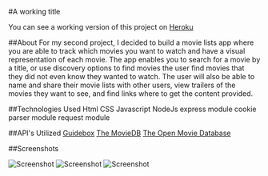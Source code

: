 #A working title

You can see a working version of this project on [Heroku](https://bwalen.herokuapp.com/)

##About
For my second project, I decided to build a movie lists app where you are able to track which movies you want to watch and have a visual representation of each movie.  The app enables you to search for a movie by a title, or use discovery options to find movies the user find movies that they did not even know they wanted to watch.  The user will also be able to name and share their movie lists with other users, view trailers of the movies they want to see, and find links where to get the content provided.

##Technologies Used
Html
CSS
Javascript
NodeJs
  express module
  cookie parser module
  request module

##API's Utilized
[Guidebox](https://api.guidebox.com/)
[The MovieDB](https://www.themoviedb.org/documentation/api)
[The Open Movie Database](http://omdbapi.com/)

##Screenshots

![Screenshot](https://raw.githubusercontent.com/bwalen/project-two/master/public/images/ss1.png)
![Screenshot](https://raw.githubusercontent.com/bwalen/project-two/master/public/images/ss2.png)
![Screenshot](https://raw.githubusercontent.com/bwalen/project-two/master/public/images/ss3.png)
